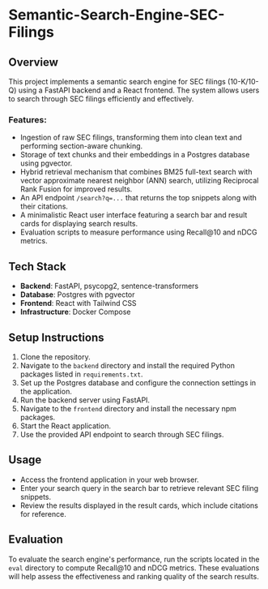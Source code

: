 # Semantic-Search-Engine-SEC-Filings

## Overview
This project implements a semantic search engine for SEC filings (10-K/10-Q) using a FastAPI backend and a React frontend. The system allows users to search through SEC filings efficiently and effectively.

### Features:
- Ingestion of raw SEC filings, transforming them into clean text and performing section-aware chunking.
- Storage of text chunks and their embeddings in a Postgres database using pgvector.
- Hybrid retrieval mechanism that combines BM25 full-text search with vector approximate nearest neighbor (ANN) search, utilizing Reciprocal Rank Fusion for improved results.
- An API endpoint `/search?q=...` that returns the top snippets along with their citations.
- A minimalistic React user interface featuring a search bar and result cards for displaying search results.
- Evaluation scripts to measure performance using Recall@10 and nDCG metrics.

## Tech Stack
- **Backend**: FastAPI, psycopg2, sentence-transformers
- **Database**: Postgres with pgvector
- **Frontend**: React with Tailwind CSS
- **Infrastructure**: Docker Compose

## Setup Instructions
1. Clone the repository.
2. Navigate to the `backend` directory and install the required Python packages listed in `requirements.txt`.
3. Set up the Postgres database and configure the connection settings in the application.
4. Run the backend server using FastAPI.
5. Navigate to the `frontend` directory and install the necessary npm packages.
6. Start the React application.
7. Use the provided API endpoint to search through SEC filings.

## Usage
- Access the frontend application in your web browser.
- Enter your search query in the search bar to retrieve relevant SEC filing snippets.
- Review the results displayed in the result cards, which include citations for reference.

## Evaluation
To evaluate the search engine's performance, run the scripts located in the `eval` directory to compute Recall@10 and nDCG metrics. These evaluations will help assess the effectiveness and ranking quality of the search results.